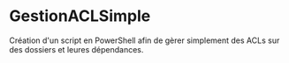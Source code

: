 # GestionACLSimple

Création d'un script en PowerShell afin de gèrer simplement des ACLs sur des dossiers et leures dépendances. 
